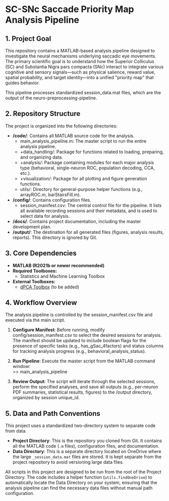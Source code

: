 # **SC-SNc Saccade Priority Map Analysis Pipeline**

## **1\. Project Goal**

This repository contains a MATLAB-based analysis pipeline designed to investigate the neural mechanisms underlying saccadic eye movements. The primary scientific goal is to understand how the Superior Colliculus (SC) and Substantia Nigra pars compacta (SNc) interact to integrate various cognitive and sensory signals—such as physical salience, reward value, spatial probability, and target identity—into a unified "priority map" that guides behavior.

This pipeline processes standardized session\_data.mat files, which are the output of the neuro-preprocessing-pipeline.

## **2\. Repository Structure**

The project is organized into the following directories:

* **/code/**: Contains all MATLAB source code for the analysis.  
  * main\_analysis\_pipeline.m: The master script to run the entire analysis pipeline.  
  * \+data\_handling/: Package for functions related to loading, preparing, and organizing data.  
  * \+analysis/: Package containing modules for each major analysis type (behavioral, single-neuron ROC, population decoding, CCA, etc.).  
  * \+visualization/: Package for all plotting and figure generation functions.  
  * utils/: Directory for general-purpose helper functions (e.g., arrayROC.m, barStairsFill.m).  
* **/config/**: Contains configuration files.  
  * session\_manifest.csv: The central control file for the pipeline. It lists all available recording sessions and their metadata, and is used to select data for analysis.  
* **/docs/**: Contains project documentation, including the master development plan.  
* **/output/**: The destination for all generated files (figures, analysis results, reports). This directory is ignored by Git.

## **3\. Core Dependencies**

* **MATLAB (R2021b or newer recommended)**  
* **Required Toolboxes:**  
  * Statistics and Machine Learning Toolbox  
* **External Toolboxes:**  
  * [dPCA Toolbox](https://github.com/machenslab/dPCA) (to be added)

## **4\. Workflow Overview**

The analysis pipeline is controlled by the session\_manifest.csv file and executed via the main script.

1. **Configure Manifest**: Before running, modify config/session\_manifest.csv to select the desired sessions for analysis. The manifest should be updated to include boolean flags for the presence of specific tasks (e.g., has\_gSac\_4factors) and status columns for tracking analysis progress (e.g., behavioral\_analysis\_status).  
2. **Run Pipeline**: Execute the master script from the MATLAB command window:  
   \>\> main\_analysis\_pipeline

3. **Review Output**: The script will iterate through the selected sessions, perform the specified analyses, and save all outputs (e.g., per-neuron PDF summaries, statistical results, figures) to the /output directory, organized by session unique\_id.

## **5\. Data and Path Conventions**

This project uses a standardized two-directory system to separate code from data.

*   **Project Directory**: This is the repository you cloned from Git. It contains all the MATLAB code (`.m` files), configuration files, and documentation.
*   **Data Directory**: This is a separate directory located on OneDrive where the large `_session_data.mat` files are stored. It is kept separate from the project repository to avoid versioning large data files.

All scripts in this project are designed to be run from the root of the Project Directory. The code includes a helper function (`utils.findOneDrive`) to automatically locate the Data Directory on your system, ensuring that the analysis pipeline can find the necessary data files without manual path configuration.